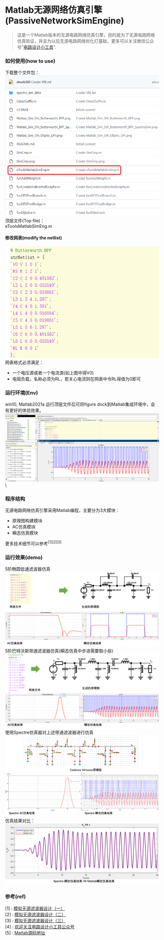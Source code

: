 # Matlab无源网络仿真引擎(PassiveNetworkSimEngine)
> 这是一个Matlab版本的无源电路网络仿真引擎，目的是为了无源电路网络仿真验证，并且为以后无源电路网络优化打基础，更多可以关注微信公众号"[电路设计小工具](https://mp.weixin.qq.com/s/fxfEnir-hU0YvF9_CWyI6g)".

### 如何使用(how to use)
下载整个文件包： \
![downloadfile](downfile.png) \
顶层文件(Top file)： \
eToolsMatlabSimEng.m
#### 修改网表(modify the netlist)
![netlist](netlist.png) \
网表格式必须满足：
- 一个电压源或者一个电流源(如上图中得V0)
- 电阻负载，名称必须为RL，若关心电流则在网表中令RL得值为0即可

### 运行环境(Env)
win10, Matlab2021a
运行顶层文件后可将figure dock到Matlab集成环境中，会有更好的体验效果。
![matlab_dock](matlab_dock.png) \

### 程序结构
无源电路网络仿真引擎采用Matlab编程，主要分为3大模块：
- 原理图构建模块
- AC仿真模块
- 瞬态仿真模块

更多技术细节可以参考$^{[1][2][3]}$ 

### 运行效果(demo)

5阶椭圆低通滤波器仿真
![5阶椭圆低通滤波器](Matlab_Sim_5th_Elliptic_LPF.png)
5阶巴特沃斯带通滤波器仿真(瞬态仿真中步进需要取小些)
![5阶巴特沃斯带通滤波器](Matlab_Sim_5th_Butterworth_BPF.png)
使用Spectre仿真器对上述带通滤波器进行仿真
![5阶巴特沃斯带通滤波器spectre仿真](Matlab_Sim_5th_Butterworth_BPF_SpectreSim.png)
仿真结果对比：
![5阶巴特沃斯带通滤波器结果对比](SimCmp.png)

### 参考(ref)
[1] : [模拟无源滤波器设计（一）](https://mp.weixin.qq.com/s/wNRHyBHpimjU90bymHp7JA) \
[2] : [模拟无源滤波器设计（二）](https://mp.weixin.qq.com/s/3GMQs4WDm683tdAXqyoOgQ) \
[3] : [模拟无源滤波器设计（三）](https://mp.weixin.qq.com/s/nZFx7weLcO-WRKLbP0T4jQ) \
[4] : [欢迎关注电路设计小工具公众号](https://mp.weixin.qq.com/s/fxfEnir-hU0YvF9_CWyI6g) \
[5] : [Matlab源码地址](https://github.com/etools361/PassiveNetworkSimEngine)
